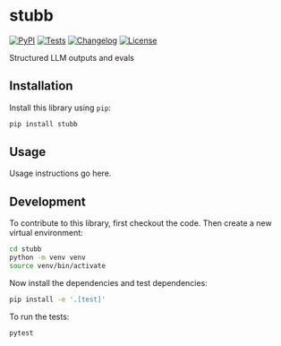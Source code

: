 # stubb

[![PyPI](https://img.shields.io/pypi/v/stubb.svg)](https://pypi.org/project/stubb/)
[![Tests](https://github.com/deneutoy/stubb/actions/workflows/test.yml/badge.svg)](https://github.com/deneutoy/stubb/actions/workflows/test.yml)
[![Changelog](https://img.shields.io/github/v/release/deneutoy/stubb?include_prereleases&label=changelog)](https://github.com/deneutoy/stubb/releases)
[![License](https://img.shields.io/badge/license-Apache%202.0-blue.svg)](https://github.com/deneutoy/stubb/blob/main/LICENSE)

Structured LLM outputs and evals

## Installation

Install this library using `pip`:
```bash
pip install stubb
```
## Usage

Usage instructions go here.

## Development

To contribute to this library, first checkout the code. Then create a new virtual environment:
```bash
cd stubb
python -m venv venv
source venv/bin/activate
```
Now install the dependencies and test dependencies:
```bash
pip install -e '.[test]'
```
To run the tests:
```bash
pytest
```
